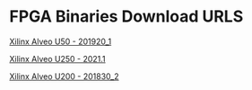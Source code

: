 FPGA Binaries Download URLS
========================

[Xilinx Alveo U50  - 201920_1](https://tech.accelize.com/cs/github_refdesigns/Xilinx_Vitis/rtl_adder_pipes_hdk_4.1.0_vitis_2019.2_U50.xclbin)


[Xilinx Alveo U250  - 2021.1](https://tech.accelize.com/cs/github_refdesigns/Xilinx_Vitis/rtl_adder_pipes_hdk_6.0_vitis_2021.1_xilinx_u250_gen3x16_xdma_3_1_202020_1.xclbin)


[Xilinx Alveo U200 - 201830_2](https://tech.accelize.com/cs/github_refdesigns/Xilinx_Vitis/rtl_adder_pipes_hdk_4.2.1_vitis_2019.2.xclbin)

